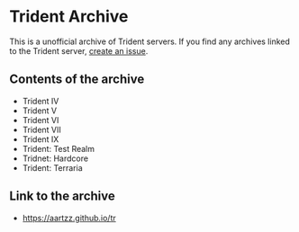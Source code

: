 # Trident Archive
This is a unofficial archive of Trident servers. If you find any archives linked to the Trident server, [create an issue](https://github.com/aartzz/tr/issues).
## Contents of the archive
* Trident IV
* Trident V
* Trident VI
* Trident VII
* Trident IX
* Trident: Test Realm
* Tridnet: Hardcore
* Trident: Terraria

## Link to the archive
* https://aartzz.github.io/tr
